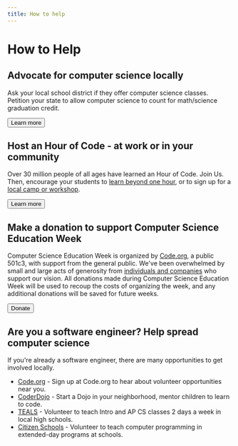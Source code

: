 ```yaml
---
title: How to help
---
```


# How to Help

## Advocate for computer science locally
Ask your local school district if they offer computer science classes. Petition your state to allow computer science to count for math/science graduation credit.

[<button>Learn more</button>](/promote)

## Host an Hour of Code - at work or in your community
Over 30 million people of all ages have learned an Hour of Code. Join Us. Then, encourage your students to [learn beyond one hour](/learn/beyond), or to sign up for a [local camp or workshop](/learn/local).

[<button>Learn more</button>](/educate/hoc)


## Make a donation to support Computer Science Education Week
Computer Science Education Week is organized by [Code.org](http://code.org), a public 501c3, with support from the general public. We've been overwhelmed by small and large acts of generosity from [individuals and companies](http://code.org/about/donors) who support our vision. All donations made during Computer Science Education Week will be used to recoup the costs of organizing the week, and any additional donations will be saved for future weeks.

[<button>Donate</button>](http://code.org/donate)


## Are you a software engineer? Help spread computer science

If you're already a software engineer, there are many opportunities to get involved locally. 

- [Code.org](http://code.org/volunteer/engineer) - Sign up at Code.org to hear about volunteer opportunities near you.
- [CoderDojo](http://www.coderdojo.com) - Start a Dojo in your neighborhood, mentor children to learn to code.
- [TEALS](http://www.tealsk12.org) - Volunteer to teach Intro and AP CS classes 2 days a week in local high schools.
- [Citizen Schools](https://www.citizenschools.org/volunteer) - Volunteer to teach computer programming in extended-day programs at schools.


